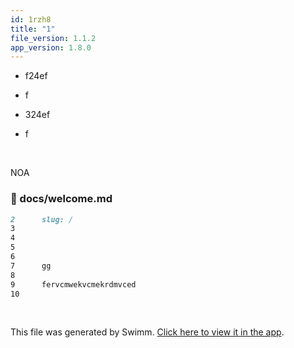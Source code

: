 ```yaml
---
id: 1rzh8
title: "1"
file_version: 1.1.2
app_version: 1.8.0
---
```


*   f24ef

*   f

*   324ef

*   f

<br/>

NOA
<!-- NOTE-swimm-snippet: the lines below link your snippet to Swimm -->
### 📄 docs/welcome.md
```markdown
2      slug: /
3      
4      
5      
6      
7      gg
8      
9      fervcmwekvcmekrdmvced
10     
```

<br/>

This file was generated by Swimm. [Click here to view it in the app](https://swimm-web-app.web.app/repos/Z2l0aHViJTNBJTNBTm9hUmVwbyUzQSUzQU5vYW96ZXI=/docs/1rzh8).
